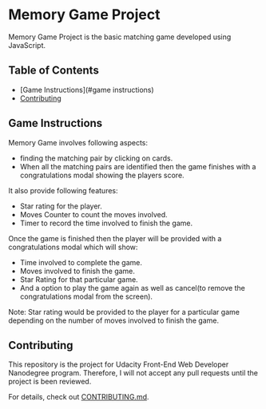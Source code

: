 # Memory Game Project

Memory Game Project is the basic matching game developed using JavaScript.

## Table of Contents

* [Game Instructions](#game instructions)
* [Contributing](#contributing)

## Game Instructions

Memory Game involves following aspects:
* finding the matching pair by clicking on cards.
* When all the matching pairs are identified then the game finishes with a congratulations modal showing the players score.

It also provide following features:
* Star rating for the player.
* Moves Counter to count the moves involved.
* Timer to record the time involved to finish the game.

Once the game is finished then the player will be provided with a congratulations modal which will show:
* Time involved to complete the game.
* Moves involved to finish the game.
* Star Rating for that particular game.
* And a option to play the game again as well as cancel(to remove the congratulations modal from the screen).

Note: Star rating would be provided to the player for a particular game depending on the number of moves involved to finish the game.

## Contributing

This repository is the project for Udacity Front-End Web Developer Nanodegree program. Therefore, I will not accept any pull requests until the project is been reviewed.

For details, check out [CONTRIBUTING.md](CONTRIBUTING.md).
